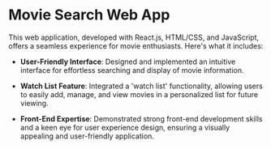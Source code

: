 # Movie Search Web App

This web application, developed with React.js, HTML/CSS, and JavaScript, offers a seamless experience for movie enthusiasts. Here's what it includes:

- **User-Friendly Interface**: Designed and implemented an intuitive interface for effortless searching and display of movie information.

- **Watch List Feature**: Integrated a 'watch list' functionality, allowing users to easily add, manage, and view movies in a personalized list for future viewing.

- **Front-End Expertise**: Demonstrated strong front-end development skills and a keen eye for user experience design, ensuring a visually appealing and user-friendly application.



